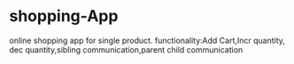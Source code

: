 # shopping-App
online shopping app for single product.
functionality:Add Cart,Incr quantity, dec quantity,sibling communication,parent child communication
